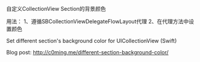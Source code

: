 自定义CollectionView Section的背景颜色

用法：
1、遵循SBCollectionViewDelegateFlowLayout代理
2、在代理方法中设置颜色

Set different section's background color for UICollectionView (Swift)

Blog post: http://c0ming.me/different-section-background-color/

